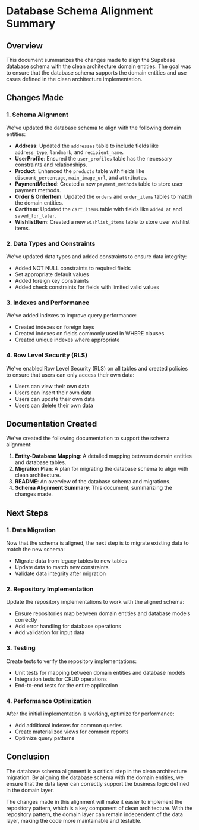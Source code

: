 # Database Schema Alignment Summary

## Overview

This document summarizes the changes made to align the Supabase database schema with the clean architecture domain entities. The goal was to ensure that the database schema supports the domain entities and use cases defined in the clean architecture implementation.

## Changes Made

### 1. Schema Alignment

We've updated the database schema to align with the following domain entities:

- **Address**: Updated the `addresses` table to include fields like `address_type`, `landmark`, and `recipient_name`.
- **UserProfile**: Ensured the `user_profiles` table has the necessary constraints and relationships.
- **Product**: Enhanced the `products` table with fields like `discount_percentage`, `main_image_url`, and `attributes`.
- **PaymentMethod**: Created a new `payment_methods` table to store user payment methods.
- **Order & OrderItem**: Updated the `orders` and `order_items` tables to match the domain entities.
- **CartItem**: Updated the `cart_items` table with fields like `added_at` and `saved_for_later`.
- **WishlistItem**: Created a new `wishlist_items` table to store user wishlist items.

### 2. Data Types and Constraints

We've updated data types and added constraints to ensure data integrity:

- Added NOT NULL constraints to required fields
- Set appropriate default values
- Added foreign key constraints
- Added check constraints for fields with limited valid values

### 3. Indexes and Performance

We've added indexes to improve query performance:

- Created indexes on foreign keys
- Created indexes on fields commonly used in WHERE clauses
- Created unique indexes where appropriate

### 4. Row Level Security (RLS)

We've enabled Row Level Security (RLS) on all tables and created policies to ensure that users can only access their own data:

- Users can view their own data
- Users can insert their own data
- Users can update their own data
- Users can delete their own data

## Documentation Created

We've created the following documentation to support the schema alignment:

1. **Entity-Database Mapping**: A detailed mapping between domain entities and database tables.
2. **Migration Plan**: A plan for migrating the database schema to align with clean architecture.
3. **README**: An overview of the database schema and migrations.
4. **Schema Alignment Summary**: This document, summarizing the changes made.

## Next Steps

### 1. Data Migration

Now that the schema is aligned, the next step is to migrate existing data to match the new schema:

- Migrate data from legacy tables to new tables
- Update data to match new constraints
- Validate data integrity after migration

### 2. Repository Implementation

Update the repository implementations to work with the aligned schema:

- Ensure repositories map between domain entities and database models correctly
- Add error handling for database operations
- Add validation for input data

### 3. Testing

Create tests to verify the repository implementations:

- Unit tests for mapping between domain entities and database models
- Integration tests for CRUD operations
- End-to-end tests for the entire application

### 4. Performance Optimization

After the initial implementation is working, optimize for performance:

- Add additional indexes for common queries
- Create materialized views for common reports
- Optimize query patterns

## Conclusion

The database schema alignment is a critical step in the clean architecture migration. By aligning the database schema with the domain entities, we ensure that the data layer can correctly support the business logic defined in the domain layer.

The changes made in this alignment will make it easier to implement the repository pattern, which is a key component of clean architecture. With the repository pattern, the domain layer can remain independent of the data layer, making the code more maintainable and testable.
